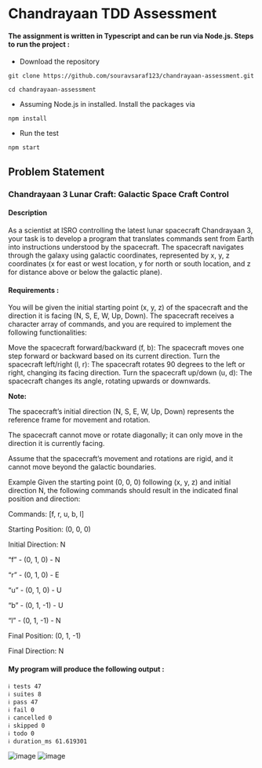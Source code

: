 # Chandrayaan TDD Assessment

#### The assignment is written in Typescript and can be run via Node.js. Steps to run the project : 

- Download the repository 

```
git clone https://github.com/souravsaraf123/chandrayaan-assessment.git
```
```
cd chandrayaan-assessment
```

- Assuming Node.js in installed. Install the packages via 

```
npm install
```

- Run the test 

```
npm start
```

## Problem Statement
### Chandrayaan 3 Lunar Craft: Galactic Space Craft Control

#### Description
As a scientist at ISRO controlling the latest lunar spacecraft Chandrayaan 3, your task is to develop a program that translates commands sent from Earth into instructions understood by the spacecraft. The spacecraft navigates through the galaxy using galactic coordinates, represented by x, y, z coordinates (x for east or west location, y for north or south location, and z for distance above or below the galactic plane).

#### Requirements : 

You will be given the initial starting point (x, y, z) of the spacecraft and the direction it is facing (N, S, E, W, Up, Down). The spacecraft receives a character array of commands, and you are required to implement the following functionalities:

Move the spacecraft forward/backward (f, b): The spacecraft moves one step forward or backward based on its current direction.
Turn the spacecraft left/right (l, r): The spacecraft rotates 90 degrees to the left or right, changing its facing direction.
Turn the spacecraft up/down (u, d): The spacecraft changes its angle, rotating upwards or downwards.

<b>Note:</b>

The spacecraft’s initial direction (N, S, E, W, Up, Down) represents the reference frame for movement and rotation.

The spacecraft cannot move or rotate diagonally; it can only move in the direction it is currently facing.

Assume that the spacecraft’s movement and rotations are rigid, and it cannot move beyond the galactic boundaries.

Example
Given the starting point (0, 0, 0) following (x, y, z) and initial direction N, the following commands should result in the indicated final position and direction:

Commands: [f, r, u, b, l]

Starting Position: (0, 0, 0)

Initial Direction: N

“f” - (0, 1, 0) - N

“r” - (0, 1, 0) - E

“u” - (0, 1, 0) - U

“b” - (0, 1, -1) - U

“l” - (0, 1, -1) - N

Final Position: (0, 1, -1)

Final Direction: N

#### My program will produce the following output : 

```
ℹ tests 47
ℹ suites 8
ℹ pass 47
ℹ fail 0
ℹ cancelled 0
ℹ skipped 0
ℹ todo 0
ℹ duration_ms 61.619301
```

![image](https://github.com/souravsaraf123/chandrayaan-assessment/assets/40688353/639b078e-7702-4971-8ce0-a463a1c8d68a)
![image](https://github.com/souravsaraf123/chandrayaan-assessment/assets/40688353/c0f0a3e8-cee7-4694-bcaf-9112549ee26d)

